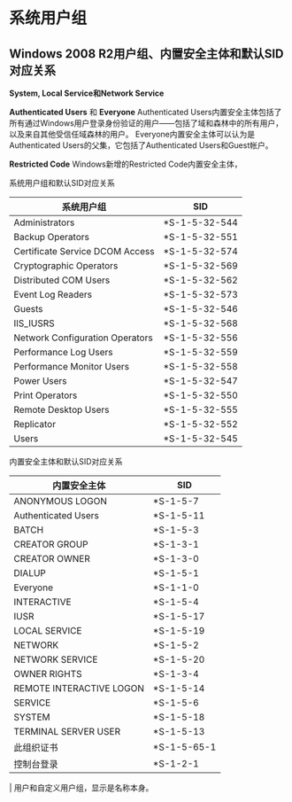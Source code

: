 # 系统用户组



## Windows 2008 R2用户组、内置安全主体和默认SID对应关系



**System, Local Service和Network Service**



**Authenticated Users** 和 **Everyone** Authenticated Users内置安全主体包括了所有通过Windows用户登录身份验证的用户——包括了域和森林中的所有用户，以及来自其他受信任域森林的用户。
Everyone内置安全主体可以认为是Authenticated Users的父集，它包括了Authenticated Users和Guest帐户。

**Restricted Code** Windows新增的Restricted Code内置安全主体，



系统用户组和默认SID对应关系

|系统用户组|	SID   |
|---|----|
|Administrators	|*S-1-5-32-544|
|Backup Operators	|*S-1-5-32-551|
|Certificate Service DCOM Access	|*S-1-5-32-574|
|Cryptographic Operators	|*S-1-5-32-569|
|Distributed COM Users	|*S-1-5-32-562|
|Event Log Readers	|*S-1-5-32-573|
|Guests	|*S-1-5-32-546|
|IIS_IUSRS	|*S-1-5-32-568|
|Network Configuration Operators	|*S-1-5-32-556|
|Performance Log Users	|*S-1-5-32-559|
|Performance Monitor Users	|*S-1-5-32-558|
|Power Users	|*S-1-5-32-547|
|Print Operators	|*S-1-5-32-550|
|Remote Desktop Users	|*S-1-5-32-555|
|Replicator	|*S-1-5-32-552|
|Users	|*S-1-5-32-545|



内置安全主体和默认SID对应关系



|内置安全主体	|SID   |
|---|----|
|ANONYMOUS LOGON	|*S-1-5-7  |
|Authenticated Users	|*S-1-5-11 |
|BATCH	|*S-1-5-3  |
|CREATOR GROUP	|*S-1-3-1  |
|CREATOR OWNER	|*S-1-3-0  |
|DIALUP	|*S-1-5-1  |
|Everyone	|*S-1-1-0  |
|INTERACTIVE	|*S-1-5-4  |
|IUSR	|*S-1-5-17 |
|LOCAL SERVICE	|*S-1-5-19 |
|NETWORK	|*S-1-5-2  |
|NETWORK SERVICE	|*S-1-5-20 |
|OWNER RIGHTS	|*S-1-3-4  |
|REMOTE INTERACTIVE LOGON	|*S-1-5-14 |
|SERVICE	|*S-1-5-6  |
|SYSTEM	|*S-1-5-18 |
|TERMINAL SERVER USER	|*S-1-5-13 |
|此组织证书	|*S-1-5-65-1   |
|控制台登录	|*S-1-2-1  |
  |
用户和自定义用户组，显示是名称本身。